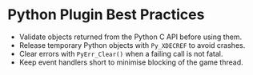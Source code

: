 # Python Plugin Best Practices

- Validate objects returned from the Python C API before using them.
- Release temporary Python objects with `Py_XDECREF` to avoid crashes.
- Clear errors with `PyErr_Clear()` when a failing call is not fatal.
- Keep event handlers short to minimise blocking of the game thread.
